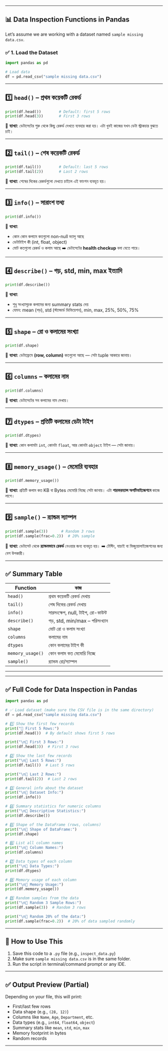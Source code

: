 
---

## 📊 **Data Inspection Functions in Pandas**

Let’s assume we are working with a dataset named `sample missing data.csv`.

### ✅ 1. **Load the Dataset**

```python
import pandas as pd

# Load data
df = pd.read_csv("sample missing data.csv")
```

---

## 1️⃣ `head()` – প্রথম কয়েকটি রেকর্ড

```python
print(df.head())        # Default: first 5 rows
print(df.head(3))       # First 3 rows
```

🧠 **ব্যাখ্যা**: ডেটাসেটের শুরু থেকে কিছু রেকর্ড দেখতে ব্যবহার করা হয়। এটা খুবই কাজের যখন ডেটা স্ট্রাকচার বুঝতে চাই।

---

## 2️⃣ `tail()` – শেষ কয়েকটি রেকর্ড

```python
print(df.tail())        # Default: last 5 rows
print(df.tail(2))       # Last 2 rows
```

🧠 **ব্যাখ্যা**: শেষের দিকের রেকর্ডগুলো দেখতে চাইলে এই ফাংশন ব্যবহৃত হয়।

---

## 3️⃣ `info()` – সারাংশ তথ্য

```python
print(df.info())
```

🧠 **ব্যাখ্যা**:

* কোন কোন কলামে কতগুলো non-null ভ্যালু আছে
* ডেটাটাইপ কী (int, float, object)
* মোট কতগুলো রেকর্ড ও কলাম আছে
  ➡️ ডেটাসেটের **health checkup** বলা যেতে পারে।

---

## 4️⃣ `describe()` – গড়, std, min, max ইত্যাদি

```python
print(df.describe())
```

🧠 **ব্যাখ্যা**:

* শুধু সংখ্যাসূচক কলামের জন্য summary stats দেয়
* যেমন: mean (গড়), std (স্ট্যান্ডার্ড ডিভিয়েশন), min, max, 25%, 50%, 75%

---

## 5️⃣ `shape` – রো ও কলামের সংখ্যা

```python
print(df.shape)
```

🧠 **ব্যাখ্যা**: ডেটাফ্রেমে **(row, column)** কতগুলো আছে — সেটা tuple আকারে জানায়।

---

## 6️⃣ `columns` – কলামের নাম

```python
print(df.columns)
```

🧠 **ব্যাখ্যা**: ডেটাসেটের সব কলামের নাম দেখায়।

---

## 7️⃣ `dtypes` – প্রতিটি কলামের ডেটা টাইপ

```python
print(df.dtypes)
```

🧠 **ব্যাখ্যা**: কোন কলামটা `int`, কোনটা `float`, আর কোনটা `object` টাইপ — সেটা জানায়।

---

## 8️⃣ `memory_usage()` – মেমোরি ব্যবহার

```python
print(df.memory_usage())
```

🧠 **ব্যাখ্যা**: প্রতিটি কলাম কত KB বা Bytes মেমোরি নিচ্ছে সেটা জানায়। এটা **পারফরম্যান্স অপটিমাইজেশনে** কাজে লাগে।

---

## 9️⃣ `sample()` – র‍্যান্ডম স্যাম্পল

```python
print(df.sample(3))      # Random 3 rows
print(df.sample(frac=0.2))  # 20% sample
```

🧠 **ব্যাখ্যা**: ডেটাসেট থেকে **র‍্যান্ডমভাবে রেকর্ড** নেওয়ার জন্য ব্যবহৃত হয়।
➡️ টেস্টিং, যাচাই বা ভিজ্যুয়ালাইজেশনের জন্য বেশ উপকারী।

---

## ✅ Summary Table

| Function         | কাজ                               |
| ---------------- | --------------------------------- |
| `head()`         | প্রথম কয়েকটি রেকর্ড দেখায়         |
| `tail()`         | শেষ দিকের রেকর্ড দেখায়            |
| `info()`         | সারসংক্ষেপ, null, টাইপ, রো-কাউন্ট |
| `describe()`     | গড়, std, min/max – পরিসংখ্যান     |
| `shape`          | মোট রো ও কলাম সংখ্যা              |
| `columns`        | কলামের নাম                        |
| `dtypes`         | কোন কলামের টাইপ কী                |
| `memory_usage()` | কোন কলাম কত মেমোরি নিচ্ছে         |
| `sample()`       | র‍্যান্ডম রো/স্যাম্পল             |

---

---

## ✅ Full Code for Data Inspection in Pandas

```python
import pandas as pd

# ✅ Load dataset (make sure the CSV file is in the same directory)
df = pd.read_csv("sample missing data.csv")

# 1️⃣ Show the first few records
print("📌 First 5 Rows:")
print(df.head())  # By default shows first 5 rows

print("\n📌 First 3 Rows:")
print(df.head(3))  # First 3 rows

# 2️⃣ Show the last few records
print("\n📌 Last 5 Rows:")
print(df.tail())  # Last 5 rows

print("\n📌 Last 2 Rows:")
print(df.tail(2))  # Last 2 rows

# 3️⃣ General info about the dataset
print("\n📌 Dataset Info:")
print(df.info())

# 4️⃣ Summary statistics for numeric columns
print("\n📌 Descriptive Statistics:")
print(df.describe())

# 5️⃣ Shape of the DataFrame (rows, columns)
print("\n📌 Shape of DataFrame:")
print(df.shape)

# 6️⃣ List all column names
print("\n📌 Column Names:")
print(df.columns)

# 7️⃣ Data types of each column
print("\n📌 Data Types:")
print(df.dtypes)

# 8️⃣ Memory usage of each column
print("\n📌 Memory Usage:")
print(df.memory_usage())

# 9️⃣ Random samples from the data
print("\n📌 Random 3 Sample Rows:")
print(df.sample(3))  # Random 3 rows

print("\n📌 Random 20% of the data:")
print(df.sample(frac=0.2))  # 20% of data sampled randomly
```

---

## 📂 How to Use This

1. Save this code to a `.py` file (e.g., `inspect_data.py`)
2. Make sure `sample missing data.csv` is in the same folder.
3. Run the script in terminal/command prompt or any IDE.

---

## ✅ Output Preview (Partial)

Depending on your file, this will print:

* First/last few rows
* Data shape (e.g., `(28, 12)`)
* Columns like `Name`, `Age`, `Department`, etc.
* Data types (e.g., `int64`, `float64`, `object`)
* Summary stats like `mean`, `std`, `min`, `max`
* Memory footprint in bytes
* Random records

---


